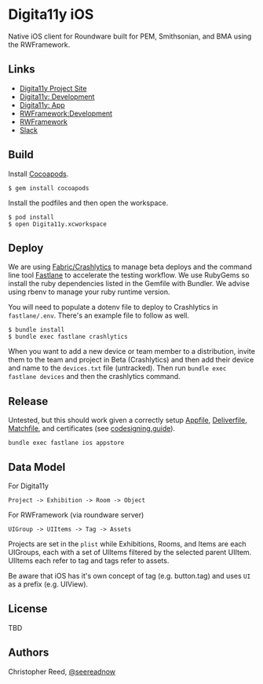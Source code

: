 # Digita11y iOS

Native iOS client for Roundware built for PEM, Smithsonian, and BMA using the RWFramework.

## Links
- [Digita11y Project Site](https://www.digita11y.org/)
- [Digita11y: Development](https://github.com/seeRead/roundware-ios-digita11y)
- [Digita11y: App](https://github.com/roundware/roundware-ios-digita11y)
- [RWFramework:Development](https://github.com/seeRead/roundware-ios-framework-v2)
- [RWFramework](https://github.com/roundware/roundware-ios-framework-v2)
- [Slack](https://roundware.slack.com/messages/digita11y-ios/)

## Build

Install [Cocoapods](http://cocoapods.org).

``` shell
$ gem install cocoapods
```

Install the podfiles and then open the workspace.

``` shell
$ pod install
$ open Digita11y.xcworkspace 
```

## Deploy

We are using [Fabric/Crashlytics](https://fabric.io) to manage beta deploys and the command line tool [Fastlane](https://github.com/fastlane/fastlane) to accelerate the testing workflow.  We use RubyGems so install the ruby dependencies listed in the Gemfile with Bundler.  We advise using rbenv to manage your ruby runtime version.

You will need to populate a dotenv file to deploy to Crashlytics in `fastlane/.env`.  There's an example file to follow as well.

``` shell
$ bundle install
$ bundle exec fastlane crashlytics

```

When you want to add a new device or team member to a distribution, invite them to the team and project in Beta (Crashlytics) and then add their device and name to the `devices.txt` file (untracked).  Then run `bundle exec fastlane devices` and then the crashlytics command.

## Release

Untested, but this should work given a correctly setup [Appfile](https://github.com/roundware/roundware-ios-digita11y/blob/master/fastlane/Appfile), [Deliverfile](https://github.com/roundware/roundware-ios-digita11y/blob/master/fastlane/Deliverfile), [Matchfile](https://github.com/roundware/roundware-ios-digita11y/blob/master/fastlane/Matchfile), and certificates (see [codesigning.guide](https://codesigning.guide/)).

```
bundle exec fastlane ios appstore
```


## Data Model

For Digita11y

`Project -> Exhibition -> Room -> Object`

For RWFramework (via roundware server)

`UIGroup -> UIItems -> Tag -> Assets`

Projects are set in the `plist` while Exhibitions, Rooms, and Items are each UIGroups, each with a set of UIItems filtered by the selected parent UIItem.  UIItems each refer to tag and tags refer to assets.

Be aware that iOS has it's own concept of tag (e.g. button.tag) and uses `UI` as a prefix (e.g. UIView).

## License

TBD

## Authors

Christopher Reed, [@seereadnow](http://twitter.com/seereadnow)
